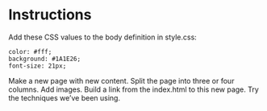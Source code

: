# Instructions  

Add these CSS values to the body definition in style.css:
```
color: #fff;
background: #1A1E26;
font-size: 21px;
```

Make a new page with new content. Split the page into three or four columns. Add images. Build a link from the index.html to this new page. Try the techniques we’ve been using.